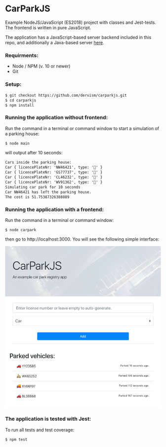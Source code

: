 # CarParkJS

Example NodeJS/JavaScript (ES2018) project with classes and Jest-tests. The frontend is written in pure JavaScript.

The application has a JavaScript-based server backend included in this repo, and additionally a Java-based server [here](https://github.com/dervism/carpark-provider).

### Requirments:

- Node / NPM (v. 10 or newer)
- Git

### Setup:

```
$ git checkout https://github.com/dervism/carparkjs.git
$ cd carparkjs
$ npm install
```

### Running the application without frontend:

Run the command in a terminal or command window to start a simulation of a parking house:

```
$ node main
```

will output after 10 seconds:

```
Cars inside the parking house:
Car { licencePlateNr: 'NW46421', type: '🚗' }
Car { licencePlateNr: 'GS77737', type: '🚗' }
Car { licencePlateNr: 'CL46232', type: '🚚' }
Car { licencePlateNr: 'WV91362', type: '🛵' }
Simulating car park for 10 seconds
Car NW46421 has left the parking house.
The cost is 51.75387326388889
```

### Running the application with a frontend:

Run the command in a terminal or command window:

```
$ node carpark
```

then go to http://localhost:3000. You will see the following simple interface:

![Screenshot](app.png)


### The application is tested with Jest:

To run all tests and test coverage:

```
$ npm test
```
